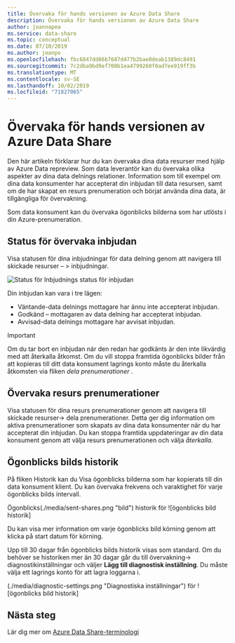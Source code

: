 ```yaml
---
title: Övervaka för hands versionen av Azure Data Share
description: Övervaka för hands versionen av Azure Data Share
author: joannapea
ms.service: data-share
ms.topic: conceptual
ms.date: 07/10/2019
ms.author: joanpo
ms.openlocfilehash: fbc6847dd86b7687d477b2bae0deab1389dc8491
ms.sourcegitcommit: 7c2dba9bd9ef700b1ea4799260f0ad7ee919ff3b
ms.translationtype: MT
ms.contentlocale: sv-SE
ms.lasthandoff: 10/02/2019
ms.locfileid: "71827065"
---
```

# <a name="monitor-azure-data-share-preview"></a>Övervaka för hands versionen av Azure Data Share 

Den här artikeln förklarar hur du kan övervaka dina data resurser med hjälp av Azure Data repreview. Som data leverantör kan du övervaka olika aspekter av dina data delnings relationer. Information som till exempel om dina data konsumenter har accepterat din inbjudan till data resursen, samt om de har skapat en resurs prenumeration och börjat använda dina data, är tillgängliga för övervakning. 

Som data konsument kan du övervaka ögonblicks bilderna som har utlösts i din Azure-prenumeration. 

## <a name="monitor-invitation-status"></a>Status för övervaka inbjudan

Visa statusen för dina inbjudningar för data delning genom att navigera till skickade resurser – > inbjudningar. 

![](./media/invitation-status.png "Status") för Inbjudnings status för inbjudan 

Din inbjudan kan vara i tre lägen:

* Väntande-data delnings mottagare har ännu inte accepterat inbjudan.
* Godkänd – mottagaren av data delning har accepterat inbjudan.
* Avvisad-data delnings mottagare har avvisat inbjudan.

> [!IMPORTANT]
> Om du tar bort en inbjudan när den redan har godkänts är den inte likvärdig med att återkalla åtkomst. Om du vill stoppa framtida ögonblicks bilder från att kopieras till ditt data konsument lagrings konto måste du återkalla åtkomsten via fliken *dela prenumerationer* . 

## <a name="monitor-share-subscriptions"></a>Övervaka resurs prenumerationer

Visa statusen för dina resurs prenumerationer genom att navigera till skickade resurser-> dela prenumerationer. Detta ger dig information om aktiva prenumerationer som skapats av dina data konsumenter när du har accepterat din inbjudan. Du kan stoppa framtida uppdateringar av din data konsument genom att välja resurs prenumerationen och välja *återkalla*. 

## <a name="snapshot-history"></a>Ögonblicks bilds historik 

På fliken Historik kan du Visa ögonblicks bilderna som har kopierats till din data konsument klient. Du kan övervaka frekvens och varaktighet för varje ögonblicks bilds intervall. 

Ögonblicks(./media/sent-shares.png "bild") historik för ![ögonblicks bild historik] 

Du kan visa mer information om varje ögonblicks bild körning genom att klicka på start datum för körning. 

Upp till 30 dagar från ögonblicks bilds historik visas som standard. Om du behöver se historiken mer än 30 dagar går du till övervakning-> diagnostikinställningar och väljer **Lägg till diagnostisk inställning**. Du måste välja ett lagrings konto för att lagra loggarna i. 

(./media/diagnostic-settings.png "Diagnostiska inställningar") för ![ögonblicks bild historik] 

## <a name="next-steps"></a>Nästa steg 

Lär dig mer om [Azure Data Share-terminologi](terminology.md)